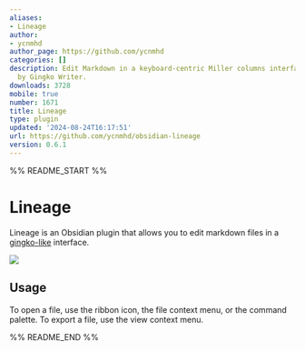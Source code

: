 ```yaml
---
aliases:
- Lineage
author:
- ycnmhd
author_page: https://github.com/ycnmhd
categories: []
description: Edit Markdown in a keyboard-centric Miller columns interface. Inspired
  by Gingko Writer.
downloads: 3728
mobile: true
number: 1671
title: Lineage
type: plugin
updated: '2024-08-24T16:17:51'
url: https://github.com/ycnmhd/obsidian-lineage
version: 0.6.1
---
```


%% README_START %%

# Lineage
Lineage is an Obsidian plugin that allows you to edit markdown files in a [gingko-like](https://gingkowriter.com/) interface.

![](https://raw.githubusercontent.com/ycnmhd/obsidian-lineage/docs/docs/media/screenshot.png)

## Usage
To open a file, use the ribbon icon, the file context menu, or the command palette.
To export a file, use the view context menu.


%% README_END %%